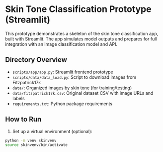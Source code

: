 # Skin Tone Classification Prototype (Streamlit)

This prototype demonstrates a skeleton of the skin tone classification app, built with Streamlit. The app simulates model outputs and prepares for full integration with an image classification model and API.

## Directory Overview

- `scripts/app/app.py`: Streamlit frontend prototype
- `scripts/data/data_load.py`: Script to download images from Fitzpatrick17k
- `data/`: Organized images by skin tone (for training/testing)
- `data/fitzpatrick17k.csv`: Original dataset CSV with image URLs and labels
- `requirements.txt`: Python package requirements

## How to Run

1. Set up a virtual environment (optional):
```bash
python -m venv skinvenv
source skinvenv/bin/activate
